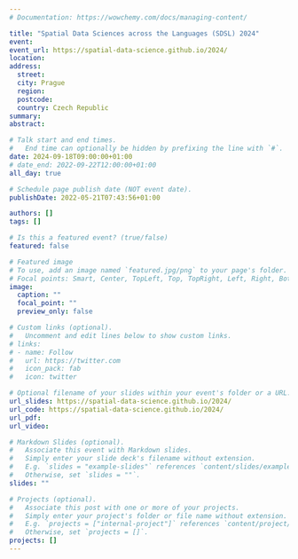 ```yaml
---
# Documentation: https://wowchemy.com/docs/managing-content/

title: "Spatial Data Sciences across the Languages (SDSL) 2024"
event:
event_url: https://spatial-data-science.github.io/2024/
location:
address:
  street: 
  city: Prague
  region:
  postcode: 
  country: Czech Republic
summary:
abstract:

# Talk start and end times.
#   End time can optionally be hidden by prefixing the line with `#`.
date: 2024-09-18T09:00:00+01:00
# date_end: 2022-09-22T12:00:00+01:00
all_day: true

# Schedule page publish date (NOT event date).
publishDate: 2022-05-21T07:43:56+01:00

authors: []
tags: []

# Is this a featured event? (true/false)
featured: false

# Featured image
# To use, add an image named `featured.jpg/png` to your page's folder. 
# Focal points: Smart, Center, TopLeft, Top, TopRight, Left, Right, BottomLeft, Bottom, BottomRight.
image:
  caption: ""
  focal_point: ""
  preview_only: false

# Custom links (optional).
#   Uncomment and edit lines below to show custom links.
# links:
# - name: Follow
#   url: https://twitter.com
#   icon_pack: fab
#   icon: twitter

# Optional filename of your slides within your event's folder or a URL.
url_slides: https://spatial-data-science.github.io/2024/
url_code: https://spatial-data-science.github.io/2024/
url_pdf:
url_video:

# Markdown Slides (optional).
#   Associate this event with Markdown slides.
#   Simply enter your slide deck's filename without extension.
#   E.g. `slides = "example-slides"` references `content/slides/example-slides.md`.
#   Otherwise, set `slides = ""`.
slides: ""

# Projects (optional).
#   Associate this post with one or more of your projects.
#   Simply enter your project's folder or file name without extension.
#   E.g. `projects = ["internal-project"]` references `content/project/deep-learning/index.md`.
#   Otherwise, set `projects = []`.
projects: []
---
```

